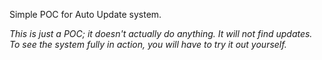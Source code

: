 Simple POC for Auto Update system.

*This is just a POC; it doesn't actually do anything. It will not find updates. To see the system fully in action, you will have to try it out yourself.*
